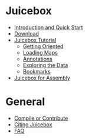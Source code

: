 # Juicebox
* [Introduction and Quick Start](Home)
* [Download](Download)
* [Juicebox Tutorial](Visualization)
  * [Getting Oriented](Visualization#getting-oriented)  
  * [Loading Maps](Loading-Maps-(the-File-menu))
  * [Annotations](Loading-Annotations-(Annotations-menu))
  * [Exploring the Data](Exploring-the-Data)
  * [Bookmarks](Bookmarks)
* [Juicebox for Assembly](JB4A) 

# General
* [Compile or Contribute](Compile-or-Contribute)
* [Citing Juicebox](Citing-Juicebox)
* [FAQ](FAQ)